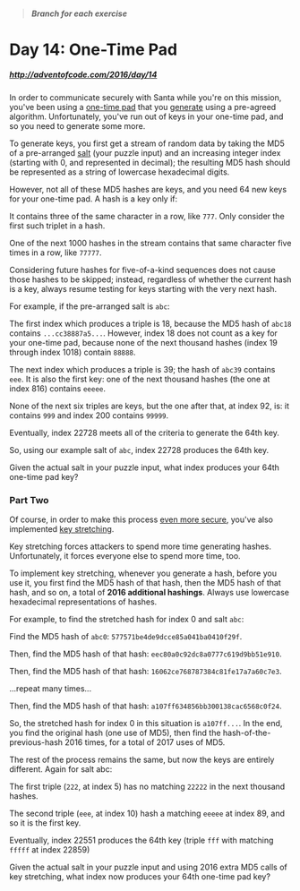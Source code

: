 > ##### Branch for each exercise

# Day 14: One-Time Pad
##### http://adventofcode.com/2016/day/14

In order to communicate securely with Santa while you're on this mission, you've been using a [one-time pad](https://en.wikipedia.org/wiki/One-time_pad) that you [generate](https://en.wikipedia.org/wiki/Security_through_obscurity) using a pre-agreed algorithm. Unfortunately, you've run out of keys in your one-time pad, and so you need to generate some more.

To generate keys, you first get a stream of random data by taking the MD5 of a pre-arranged [salt](https://en.wikipedia.org/wiki/Salt_(cryptography)) (your puzzle input) and an increasing integer index (starting with 0, and represented in decimal); the resulting MD5 hash should be represented as a string of lowercase hexadecimal digits.

However, not all of these MD5 hashes are keys, and you need 64 new keys for your one-time pad. A hash is a key only if:

It contains three of the same character in a row, like `777`. Only consider the first such triplet in a hash.

One of the next 1000 hashes in the stream contains that same character five times in a row, like `77777`.

Considering future hashes for five-of-a-kind sequences does not cause those hashes to be skipped; instead, regardless of whether the current hash is a key, always resume testing for keys starting with the very next hash.

For example, if the pre-arranged salt is `abc`:

The first index which produces a triple is 18, because the MD5 hash of `abc18` contains `...cc38887a5...`. However, index 18 does not count as a key for your one-time pad, because none of the next thousand hashes (index 19 through index 1018) contain `88888`.

The next index which produces a triple is 39; the hash of `abc39` contains `eee`. It is also the first key: one of the next thousand hashes (the one at index 816) contains `eeeee`.

None of the next six triples are keys, but the one after that, at index 92, is: it contains `999` and index 200 contains `99999`.

Eventually, index 22728 meets all of the criteria to generate the 64th key.

So, using our example salt of `abc`, index 22728 produces the 64th key.

Given the actual salt in your puzzle input, what index produces your 64th one-time pad key?

### Part Two

Of course, in order to make this process [even more secure](https://en.wikipedia.org/wiki/MD5#Security), you've also implemented [key stretching](https://en.wikipedia.org/wiki/Key_stretching).

Key stretching forces attackers to spend more time generating hashes. Unfortunately, it forces everyone else to spend more time, too.

To implement key stretching, whenever you generate a hash, before you use it, you first find the MD5 hash of that hash, then the MD5 hash of that hash, and so on, a total of **2016 additional hashings**. Always use lowercase hexadecimal representations of hashes.

For example, to find the stretched hash for index 0 and salt `abc`:

Find the MD5 hash of `abc0`: `577571be4de9dcce85a041ba0410f29f`.

Then, find the MD5 hash of that hash: `eec80a0c92dc8a0777c619d9bb51e910`.

Then, find the MD5 hash of that hash: `16062ce768787384c81fe17a7a60c7e3`.

...repeat many times...

Then, find the MD5 hash of that hash: `a107ff634856bb300138cac6568c0f24`.

So, the stretched hash for index 0 in this situation is `a107ff...`. In the end, you find the original hash (one use of MD5), then find the hash-of-the-previous-hash 2016 times, for a total of 2017 uses of MD5.

The rest of the process remains the same, but now the keys are entirely different. Again for salt abc:

The first triple (`222`, at index 5) has no matching `22222` in the next thousand hashes.

The second triple (`eee`, at index 10) hash a matching `eeeee` at index 89, and so it is the first key.

Eventually, index 22551 produces the 64th key (triple `fff` with matching `fffff` at index 22859)

Given the actual salt in your puzzle input and using 2016 extra MD5 calls of key stretching, what index now produces your 64th one-time pad key?
